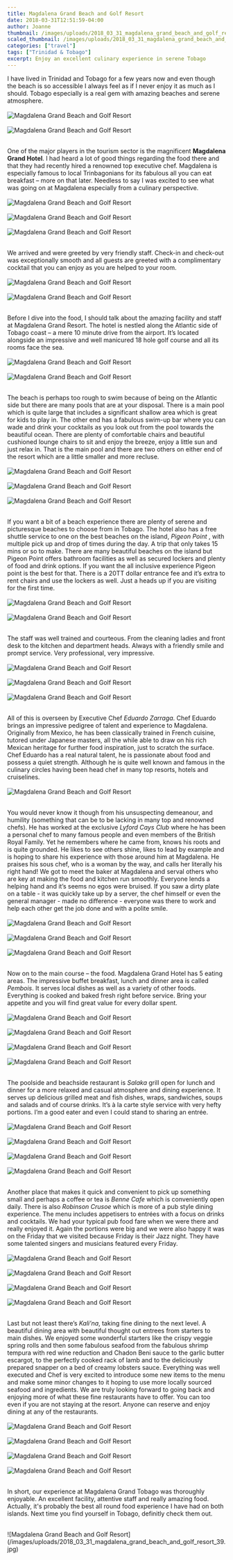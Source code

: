 ```yaml
---
title: Magdalena Grand Beach and Golf Resort
date: 2018-03-31T12:51:59-04:00
author: Joanne
thumbnail: /images/uploads/2018_03_31_magdalena_grand_beach_and_golf_resort_1.jpg
scaled_thumbnail: /images/uploads/2018_03_31_magdalena_grand_beach_and_golf_resort_0.jpg
categories: ["travel"]
tags: ["Trinidad & Tobago"]
excerpt: Enjoy an excellent culinary experience in serene Tobago
---
```


I have lived in Trinidad and Tobago for a few years now and even though the beach is so accessible I always feel as if I never enjoy it as much as I should. Tobago especially is a real gem with amazing beaches and serene atmosphere. 
</br>
</br>
![Magdalena Grand Beach and Golf Resort](/images/uploads/2018_03_31_magdalena_grand_beach_and_golf_resort_2.jpg)
</br>
</br>
![Magdalena Grand Beach and Golf Resort](/images/uploads/2018_03_31_magdalena_grand_beach_and_golf_resort_3.jpg)
</br>
</br>

One of the major players in the tourism sector is the magnificent __Magdalena Grand Hotel__. I had heard a lot of good things regarding the food there and that they had recently hired a renowned top executive chef. Magdalena is especially famous to local Trinbagonians for its fabulous all you can eat breakfast – more on that later. Needless to say I was excited to see what was going on at Magdalena especially from a culinary perspective.
</br>
</br>
![Magdalena Grand Beach and Golf Resort](/images/uploads/2018_03_31_magdalena_grand_beach_and_golf_resort_4.jpg)
</br>
</br>
![Magdalena Grand Beach and Golf Resort](/images/uploads/2018_03_31_magdalena_grand_beach_and_golf_resort_5.jpg)
</br>
</br>
![Magdalena Grand Beach and Golf Resort](/images/uploads/2018_03_31_magdalena_grand_beach_and_golf_resort_6.jpg)
</br>
</br> 

We arrived and were greeted by very friendly staff.  Check-in and check-out was exceptionally smooth and all guests are greeted with a complimentary cocktail that you can enjoy as you are helped to your room. 
</br>
</br>
![Magdalena Grand Beach and Golf Resort](/images/uploads/2018_03_31_magdalena_grand_beach_and_golf_resort_7.jpg)
</br>
</br>
![Magdalena Grand Beach and Golf Resort](/images/uploads/2018_03_31_magdalena_grand_beach_and_golf_resort_8.jpg)
</br>
</br> 

Before I dive into the food, I should talk about the amazing facility and staff at Magdalena Grand Resort. The hotel is nestled along the Atlantic side of Tobago coast – a mere 10 minute drive from the airport. It’s located alongside an impressive and well manicured 18 hole golf course and all its rooms face the sea. 
</br>
</br>
![Magdalena Grand Beach and Golf Resort](/images/uploads/2018_03_31_magdalena_grand_beach_and_golf_resort_9.jpg)
</br>
</br>
![Magdalena Grand Beach and Golf Resort](/images/uploads/2018_03_31_magdalena_grand_beach_and_golf_resort_10.jpg)
</br>
</br> 

The beach is perhaps too rough to swim because of being on the Atlantic side but there are many pools that are at your disposal. There is a main pool which is quite large that includes a significant shallow area which is great for kids to play in. The other end has a fabulous swim-up bar where you can wade and drink your cocktails as you look out from the pool towards the beautiful ocean. There are plenty of comfortable chairs and beautiful cushioned lounge chairs to sit and enjoy the breeze, enjoy a little sun and just relax in.  That is the main pool and there are two others on either end of the resort which are a little smaller and more recluse. 
</br>
</br>
![Magdalena Grand Beach and Golf Resort](/images/uploads/2018_03_31_magdalena_grand_beach_and_golf_resort_11.jpg)
</br>
</br>
![Magdalena Grand Beach and Golf Resort](/images/uploads/2018_03_31_magdalena_grand_beach_and_golf_resort_12.jpg)
</br>
</br> 
![Magdalena Grand Beach and Golf Resort](/images/uploads/2018_03_31_magdalena_grand_beach_and_golf_resort_13.jpg)
</br>
</br> 

If you want a bit of a beach experience there are plenty of serene and picturesque beaches to choose from in Tobago. The hotel also has a free shuttle service to one on the best beaches on the island, _Pigeon Point_ , with multiple pick up and drop of times during the day. A trip that only takes 15 mins or so to make. There are many beautiful beaches on the island but Pigeon Point offers bathroom facilities as well as secured lockers and plenty of food and drink options. If you want the all inclusive experience Pigeon point is the best for that. There is a 20TT dollar entrance fee and it’s extra to rent chairs and use the lockers as well. Just a heads up if you are visiting for the first time. 
</br>
</br>
![Magdalena Grand Beach and Golf Resort](/images/uploads/2018_03_31_magdalena_grand_beach_and_golf_resort_14.jpg)
</br>
</br>
![Magdalena Grand Beach and Golf Resort](/images/uploads/2018_03_31_magdalena_grand_beach_and_golf_resort_15.jpg)
</br>
</br>

The staff was well trained and courteous. From the cleaning ladies and front desk to the kitchen and department heads. Always with a friendly smile and prompt service. Very professional, very impressive.
</br>
</br>
![Magdalena Grand Beach and Golf Resort](/images/uploads/2018_03_31_magdalena_grand_beach_and_golf_resort_16.jpg)
</br>
</br>
![Magdalena Grand Beach and Golf Resort](/images/uploads/2018_03_31_magdalena_grand_beach_and_golf_resort_17.jpg)
</br>
</br>
![Magdalena Grand Beach and Golf Resort](/images/uploads/2018_03_31_magdalena_grand_beach_and_golf_resort_18.jpg)
</br>
</br>

All of this is overseen by Executive Chef _Eduardo Zarraga_. Chef Eduardo brings an impressive pedigree of talent and experience to Magdalena. Originally from Mexico, he has been classically trained in French cuisine, tutored under Japanese masters, all the while able to draw on his rich Mexican heritage for further food inspiration, just to scratch the surface. Chef Eduardo has a real natural talent, he is passionate about food and possess a quiet strength. Although he is quite well known and famous in the culinary circles having been head chef in many top resorts, hotels and cruiselines.
</br>
</br>
![Magdalena Grand Beach and Golf Resort](/images/uploads/2018_03_31_magdalena_grand_beach_and_golf_resort_19.jpg)
</br>
</br>

 You would never know it though from his unsuspecting demeanour, and humility (something that can be to be lacking in many top and renowned chefs). He has worked at the exclusive _Lyford Cays Club_ where he has been a personal chef to many famous people and even members of the British Royal Family. Yet he remembers where he came from, knows his roots and is quite grounded. He likes to see others shine, likes to lead by example and is hoping to share his experience with those around him at Magdalena. He praises his sous chef, who is a woman by the way, and calls her literally his right hand! We got to meet the baker at Magdalena and serval others who are key at making the food and kitchen run smoothly. Everyone lends a helping hand and it’s seems no egos were bruised. If you saw a dirty plate on a table - it was quickly take up by a server, the chef himself or even the general manager - made no difference - everyone was there to work and help each other get the job done and with a polite smile. 
</br>
</br>
![Magdalena Grand Beach and Golf Resort](/images/uploads/2018_03_31_magdalena_grand_beach_and_golf_resort_20.jpg)
</br>
</br>
![Magdalena Grand Beach and Golf Resort](/images/uploads/2018_03_31_magdalena_grand_beach_and_golf_resort_21.jpg)
</br>
</br>
![Magdalena Grand Beach and Golf Resort](/images/uploads/2018_03_31_magdalena_grand_beach_and_golf_resort_22.jpg)
</br>
</br>

Now on to the main course – the food. Magdalena Grand Hotel has 5 eating areas. The impressive buffet breakfast, lunch and dinner area is called _Pembois_. It serves local dishes as well as a variety of other foods. Everything is cooked and baked fresh right before service.  Bring your appetite and you will find great value for every dollar spent. 
</br>
</br>
![Magdalena Grand Beach and Golf Resort](/images/uploads/2018_03_31_magdalena_grand_beach_and_golf_resort_23.jpg)
</br>
</br>
![Magdalena Grand Beach and Golf Resort](/images/uploads/2018_03_31_magdalena_grand_beach_and_golf_resort_24.jpg)
</br>
</br>
![Magdalena Grand Beach and Golf Resort](/images/uploads/2018_03_31_magdalena_grand_beach_and_golf_resort_25.jpg)
</br>
</br>
![Magdalena Grand Beach and Golf Resort](/images/uploads/2018_03_31_magdalena_grand_beach_and_golf_resort_26.jpg)
</br>
</br>

The poolside and beachside restaurant is _Salaka_ grill open for lunch and dinner for a more relaxed and casual atmosphere and dining experience. It serves up delicious grilled meat and fish dishes, wraps, sandwiches, soups and salads and of course drinks. It’s à la carte style service with very hefty portions. I’m a good eater and even I could stand to sharing an entrée. 
</br>
</br>
![Magdalena Grand Beach and Golf Resort](/images/uploads/2018_03_31_magdalena_grand_beach_and_golf_resort_27.jpg)
</br>
</br>
![Magdalena Grand Beach and Golf Resort](/images/uploads/2018_03_31_magdalena_grand_beach_and_golf_resort_28.jpg)
</br>
</br>
![Magdalena Grand Beach and Golf Resort](/images/uploads/2018_03_31_magdalena_grand_beach_and_golf_resort_29.jpg)
</br>
</br>
![Magdalena Grand Beach and Golf Resort](/images/uploads/2018_03_31_magdalena_grand_beach_and_golf_resort_30.jpg)
</br>
</br>

Another place that makes it quick and convenient to pick up something small and perhaps a coffee or tea is _Benne Cafe_ which is conveniently open daily. There is also _Robinson Crusoe_ which is more of a pub style dining experience. The menu includes appetisers to entrées with a focus on drinks and cocktails. We had your typical pub food fare when we were there and really enjoyed it. Again the portions were big and we were also happy it was on the Friday that we visited because Friday is their Jazz night. They have some talented singers and musicians featured every Friday. 
</br>
</br>
![Magdalena Grand Beach and Golf Resort](/images/uploads/2018_03_31_magdalena_grand_beach_and_golf_resort_31.jpg)
</br>
</br>
![Magdalena Grand Beach and Golf Resort](/images/uploads/2018_03_31_magdalena_grand_beach_and_golf_resort_32.jpg)
</br>
</br>
![Magdalena Grand Beach and Golf Resort](/images/uploads/2018_03_31_magdalena_grand_beach_and_golf_resort_33.jpg)
</br>
</br>
![Magdalena Grand Beach and Golf Resort](/images/uploads/2018_03_31_magdalena_grand_beach_and_golf_resort_34.jpg)
</br>
</br>

Last but not least there’s _Kali’na_, taking fine dining to the next level. A beautiful dining area with beautiful thought out entrees from starters to main dishes. We enjoyed some wonderful starters like the crispy veggie spring rolls and then some fabulous seafood from the fabulous shrimp tempura with red wine reduction and Chadon Beni sauce to the garlic butter escargot, to the perfectly cooked rack of lamb and to the deliciously prepared snapper on a  bed of creamy lobsters sauce. Everything was well executed and Chef is very excited to introduce some new items to the menu and make some minor changes to it hoping to use more locally sourced seafood and ingredients. We are truly looking forward to going back and enjoying more of what these fine restaurants have to offer. You can too even if you are not staying at the resort. Anyone can reserve and enjoy dining at any of the restaurants. 
</br>
</br>
![Magdalena Grand Beach and Golf Resort](/images/uploads/2018_03_31_magdalena_grand_beach_and_golf_resort_35.jpg)
</br>
</br>
![Magdalena Grand Beach and Golf Resort](/images/uploads/2018_03_31_magdalena_grand_beach_and_golf_resort_36.jpg)
</br>
</br>
![Magdalena Grand Beach and Golf Resort](/images/uploads/2018_03_31_magdalena_grand_beach_and_golf_resort_37.jpg)
</br>
</br>
![Magdalena Grand Beach and Golf Resort](/images/uploads/2018_03_31_magdalena_grand_beach_and_golf_resort_38.jpg)
</br>
</br>

In short, our experience at Magdalena Grand Tobago was thoroughly enjoyable. An excellent facility, attentive staff and really amazing food. Actually, it's probably the best all round food experience I have had on both islands. Next time you find yourself in Tobago, definitly check them out. 

</br>
![Magdalena Grand Beach and Golf Resort](/images/uploads/2018_03_31_magdalena_grand_beach_and_golf_resort_39.jpg)
